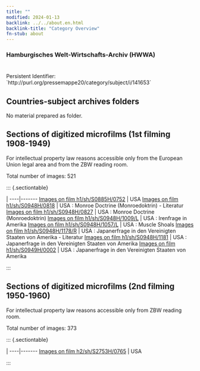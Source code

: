 ```yaml
---
title: ""
modified: 2024-01-13
backlink: ../../about.en.html
backlink-title: "Category Overview"
fn-stub: about
---
```


### Hamburgisches Welt-Wirtschafts-Archiv (HWWA)

# 

<div class="hint">Persistent Identifier: `http://purl.org/pressemappe20/category/subject/i/141653`</div>







## Countries-subject archives folders





No material prepared as folder.



<a id="filmsections" />

## Sections of digitized microfilms (1st filming 1908-1949)

<p>For intellectual property law reasons accessible only from the European Union legal area and from the ZBW reading room.</p>



<p>Total number of images: 521</p>




::: {.sectiontable}

 | 
----|-------
<a class="btn" href="https://pm20.zbw.eu/film/h1/sh/S0885H/0752" rel="nofollow">Images on film h1/sh/S0885H/0752</a> | USA
<a class="btn" href="https://pm20.zbw.eu/film/h1/sh/S0948H/0818" rel="nofollow">Images on film h1/sh/S0948H/0818</a> | USA : Monroe Doctrine (Monroedoktrin) - Literatur
<a class="btn" href="https://pm20.zbw.eu/film/h1/sh/S0948H/0827" rel="nofollow">Images on film h1/sh/S0948H/0827</a> | USA : Monroe Doctrine (Monroedoktrin)
<a class="btn" href="https://pm20.zbw.eu/film/h1/sh/S0948H/1009/L" rel="nofollow">Images on film h1/sh/S0948H/1009/L</a> | USA : Irenfrage in Amerika
<a class="btn" href="https://pm20.zbw.eu/film/h1/sh/S0948H/1057/L" rel="nofollow">Images on film h1/sh/S0948H/1057/L</a> | USA : Muscle Shoals
<a class="btn" href="https://pm20.zbw.eu/film/h1/sh/S0948H/1178/R" rel="nofollow">Images on film h1/sh/S0948H/1178/R</a> | USA : Japanerfrage in den Vereinigten Staaten von Amerika - Literatur
<a class="btn" href="https://pm20.zbw.eu/film/h1/sh/S0948H/1181" rel="nofollow">Images on film h1/sh/S0948H/1181</a> | USA : Japanerfrage in den Vereinigten Staaten von Amerika
<a class="btn" href="https://pm20.zbw.eu/film/h1/sh/S0949H/0002" rel="nofollow">Images on film h1/sh/S0949H/0002</a> | USA : Japanerfrage in den Vereinigten Staaten von Amerika


:::




## Sections of digitized microfilms (2nd filming 1950-1960)

<p>For intellectual property law reasons accessible only from ZBW reading room.</p>



<p>Total number of images: 373</p>




::: {.sectiontable}

 | 
----|-------
<a class="btn" href="https://pm20.zbw.eu/film/h2/sh/S2753H/0765" rel="nofollow">Images on film h2/sh/S2753H/0765</a> | USA


:::
















